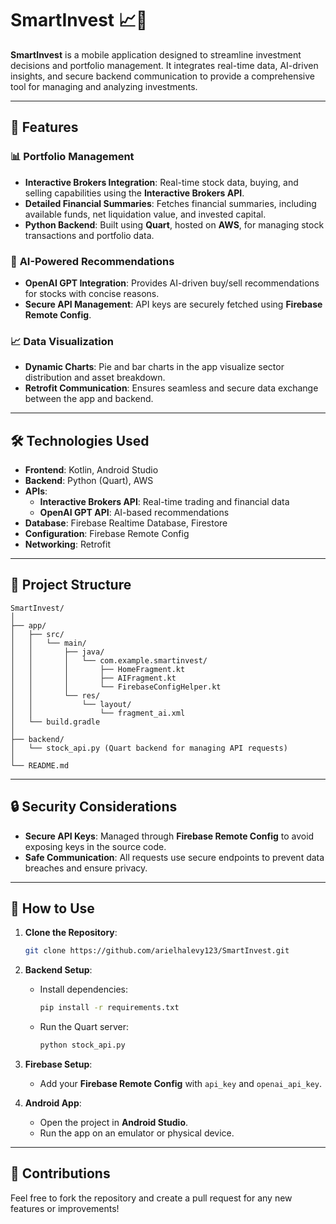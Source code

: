 # SmartInvest 📈💼

**SmartInvest** is a mobile application designed to streamline investment decisions and portfolio management. It integrates real-time data, AI-driven insights, and secure backend communication to provide a comprehensive tool for managing and analyzing investments.

---

## 🚀 **Features**

### 📊 **Portfolio Management**
- **Interactive Brokers Integration**: Real-time stock data, buying, and selling capabilities using the **Interactive Brokers API**.
- **Detailed Financial Summaries**: Fetches financial summaries, including available funds, net liquidation value, and invested capital.
- **Python Backend**: Built using **Quart**, hosted on **AWS**, for managing stock transactions and portfolio data.

### 🤖 **AI-Powered Recommendations**
- **OpenAI GPT Integration**: Provides AI-driven buy/sell recommendations for stocks with concise reasons.
- **Secure API Management**: API keys are securely fetched using **Firebase Remote Config**.

### 📈 **Data Visualization**
- **Dynamic Charts**: Pie and bar charts in the app visualize sector distribution and asset breakdown.
- **Retrofit Communication**: Ensures seamless and secure data exchange between the app and backend.

---

## 🛠️ **Technologies Used**

- **Frontend**: Kotlin, Android Studio
- **Backend**: Python (Quart), AWS
- **APIs**:
  - **Interactive Brokers API**: Real-time trading and financial data
  - **OpenAI GPT API**: AI-based recommendations
- **Database**: Firebase Realtime Database, Firestore
- **Configuration**: Firebase Remote Config
- **Networking**: Retrofit

---

## 📂 **Project Structure**

```
SmartInvest/
│
├── app/
│   ├── src/
│   │   └── main/
│   │       ├── java/
│   │       │   └── com.example.smartinvest/
│   │       │       ├── HomeFragment.kt
│   │       │       ├── AIFragment.kt
│   │       │       └── FirebaseConfigHelper.kt
│   │       └── res/
│   │           └── layout/
│   │               └── fragment_ai.xml
│   └── build.gradle
│
├── backend/
│   └── stock_api.py (Quart backend for managing API requests)
│
└── README.md
```

---

## 🔒 **Security Considerations**

- **Secure API Keys**: Managed through **Firebase Remote Config** to avoid exposing keys in the source code.
- **Safe Communication**: All requests use secure endpoints to prevent data breaches and ensure privacy.

---

## 🌟 **How to Use**

1. **Clone the Repository**:
   ```bash
   git clone https://github.com/arielhalevy123/SmartInvest.git
   ```

2. **Backend Setup**:
   - Install dependencies:
     ```bash
     pip install -r requirements.txt
     ```
   - Run the Quart server:
     ```bash
     python stock_api.py
     ```

3. **Firebase Setup**:
   - Add your **Firebase Remote Config** with `api_key` and `openai_api_key`.

4. **Android App**:
   - Open the project in **Android Studio**.
   - Run the app on an emulator or physical device.

---

## 🤝 **Contributions**

Feel free to fork the repository and create a pull request for any new features or improvements!
